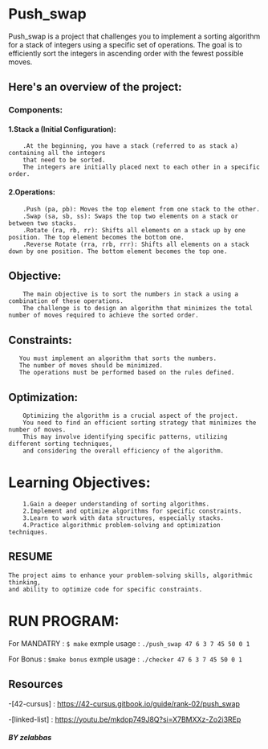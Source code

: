 # Push_swap
Push_swap is a project that challenges you to implement a sorting algorithm for a stack of integers using a specific set of operations. The goal is to efficiently sort the integers in ascending order with the fewest possible moves. 

## Here's an overview of the project:
### Components:
#### 1.Stack a (Initial Configuration):
```
	.At the beginning, you have a stack (referred to as stack a) containing all the integers 
	that need to be sorted. 
	The integers are initially placed next to each other in a specific order.
```

#### 2.Operations:
```
	.Push (pa, pb): Moves the top element from one stack to the other.
	.Swap (sa, sb, ss): Swaps the top two elements on a stack or between two stacks.
	.Rotate (ra, rb, rr): Shifts all elements on a stack up by one position. The top element becomes the bottom one.
	.Reverse Rotate (rra, rrb, rrr): Shifts all elements on a stack down by one position. The bottom element becomes the top one.
```
## Objective:
```
	The main objective is to sort the numbers in stack a using a combination of these operations.
	The challenge is to design an algorithm that minimizes the total number of moves required to achieve the sorted order.
```

## Constraints:
```
   You must implement an algorithm that sorts the numbers.
   The number of moves should be minimized.
   The operations must be performed based on the rules defined.
```

## Optimization:
```
 	Optimizing the algorithm is a crucial aspect of the project. 
	You need to find an efficient sorting strategy that minimizes the number of moves. 
	This may involve identifying specific patterns, utilizing different sorting techniques, 
	and considering the overall efficiency of the algorithm.
```

# Learning Objectives:
```
	1.Gain a deeper understanding of sorting algorithms.
	2.Implement and optimize algorithms for specific constraints.
	3.Learn to work with data structures, especially stacks.
	4.Practice algorithmic problem-solving and optimization techniques.
```
## RESUME 
	The project aims to enhance your problem-solving skills, algorithmic thinking,
	and ability to optimize code for specific constraints.

# RUN PROGRAM:

For MANDATRY :
``` $ make ```
exmple usage :
```./push_swap 47 6 3 7 45 50 0 1```

For Bonus :
``` $make bonus ```
exmple usage :
```./checker 47 6 3 7 45 50 0 1```
## Resources

-[42-cursus] : https://42-cursus.gitbook.io/guide/rank-02/push_swap

-[linked-list] : https://youtu.be/mkdop749J8Q?si=X7BMXXz-Zo2i3REp

##### BY zelabbas



